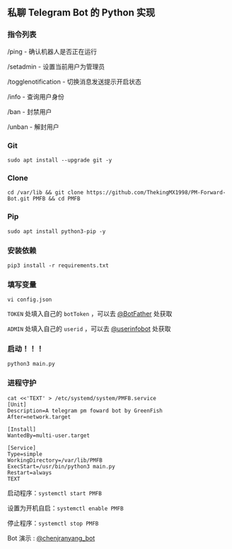 ## 私聊 Telegram Bot 的 Python 实现

### 指令列表

/ping - 确认机器人是否正在运行

/setadmin - 设置当前用户为管理员

/togglenotification - 切换消息发送提示开启状态

/info - 查询用户身份

/ban - 封禁用户

/unban - 解封用户


### Git
```
sudo apt install --upgrade git -y
```

### Clone
```
cd /var/lib && git clone https://github.com/ThekingMX1998/PM-Forward-Bot.git PMFB && cd PMFB
```

### Pip
``` 
sudo apt install python3-pip -y
```

### 安装依赖
```
pip3 install -r requirements.txt
```

### 填写变量
```
vi config.json
```
<code>TOKEN</code> 处填入自己的 <code>botToken</code> ，可以去 [@BotFather](https://t.me/BotFather) 处获取

<code>ADMIN</code> 处填入自己的 <code>userid</code> ，可以去 [@userinfobot](https://t.me/userinfobot) 处获取

### 启动！！！
```
python3 main.py
```

### 进程守护
```
cat <<'TEXT' > /etc/systemd/system/PMFB.service
[Unit]
Description=A telegram pm foward bot by GreenFish
After=network.target

[Install]
WantedBy=multi-user.target

[Service]
Type=simple
WorkingDirectory=/var/lib/PMFB
ExecStart=/usr/bin/python3 main.py
Restart=always
TEXT
```

启动程序：`systemctl start PMFB`

设置为开机自启：`systemctl enable PMFB`

停止程序：`systemctl stop PMFB`


Bot 演示 : [@chenjranyang_bot](https://t.me/chenjranyang_bot)
